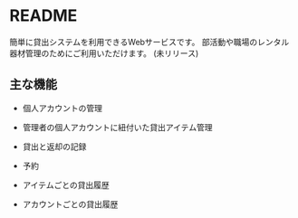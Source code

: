# README

簡単に貸出システムを利用できるWebサービスです。
部活動や職場のレンタル器材管理のためにご利用いただけます。
(未リリース)

## 主な機能
- 個人アカウントの管理
- 管理者の個人アカウントに紐付いた貸出アイテム管理
- 貸出と返却の記録
- 予約

- アイテムごとの貸出履歴
- アカウントごとの貸出履歴
